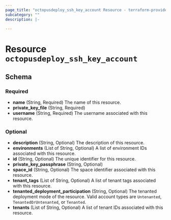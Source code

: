 ```yaml
---
page_title: "octopusdeploy_ssh_key_account Resource - terraform-provider-octopusdeploy"
subcategory: ""
description: |-
  
---
```


# Resource `octopusdeploy_ssh_key_account`





## Schema

### Required

- **name** (String, Required) The name of this resource.
- **private_key_file** (String, Required)
- **username** (String, Required) The username associated with this resource.

### Optional

- **description** (String, Optional) The description of this resource.
- **environments** (List of String, Optional) A list of environment IDs associated with this resource.
- **id** (String, Optional) The unique identifier for this resource.
- **private_key_passphrase** (String, Optional)
- **space_id** (String, Optional) The space identifier associated with this resource.
- **tenant_tags** (List of String, Optional) A list of tenant tags associated with this resource.
- **tenanted_deployment_participation** (String, Optional) The tenanted deployment mode of the resource. Valid account types are `Untenanted`, `TenantedOrUntenanted`, or `Tenanted`.
- **tenants** (List of String, Optional) A list of tenant IDs associated with this resource.


